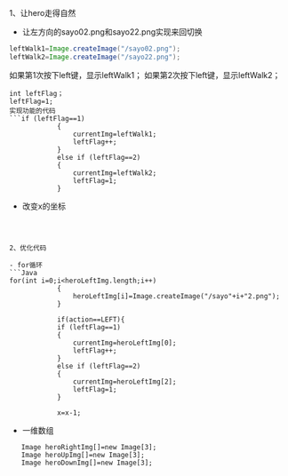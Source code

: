 1、让hero走得自然

- 让左方向的sayo02.png和sayo22.png实现来回切换

```Java
leftWalk1=Image.createImage("/sayo02.png");
leftWalk2=Image.createImage("/sayo22.png");
```

如果第1次按下left键，显示leftWalk1；
如果第2次按下left键，显示leftWalk2；


```加入一个标记位leftFlag，
int leftFlag；
leftFlag=1;
实现功能的代码
```if (leftFlag==1)
			{
				currentImg=leftWalk1;
				leftFlag++;
			}
			else if (leftFlag==2)
			{
				currentImg=leftWalk2;
				leftFlag=1;
			}
```

- 改变x的坐标
```x=x-1;



2、优化代码

- for循环
```Java
for(int i=0;i<heroLeftImg.length;i++)
			{
				heroLeftImg[i]=Image.createImage("/sayo"+i+"2.png");
			}

            if(action==LEFT){
			if (leftFlag==1)
			{
				currentImg=heroLeftImg[0];
				leftFlag++;
			}
			else if (leftFlag==2)
			{
				currentImg=heroLeftImg[2];
				leftFlag=1;
			}
	
			x=x-1;
```

- 一维数组
```Image heroLeftImg[]=new Image[3];
   Image heroRightImg[]=new Image[3];
   Image heroUpImg[]=new Image[3];
   Image heroDownImg[]=new Image[3];
```